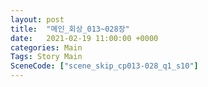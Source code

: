```yaml
---
layout: post
title:  "메인_회상_013~028장"
date:   2021-02-19 11:00:00 +0000
categories: Main
Tags: Story Main
SceneCode: ["scene_skip_cp013-028_q1_s10"]
---
```

